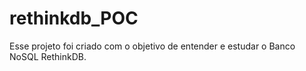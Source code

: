 # rethinkdb_POC

Esse projeto foi criado com o objetivo de entender e estudar o Banco NoSQL RethinkDB.
